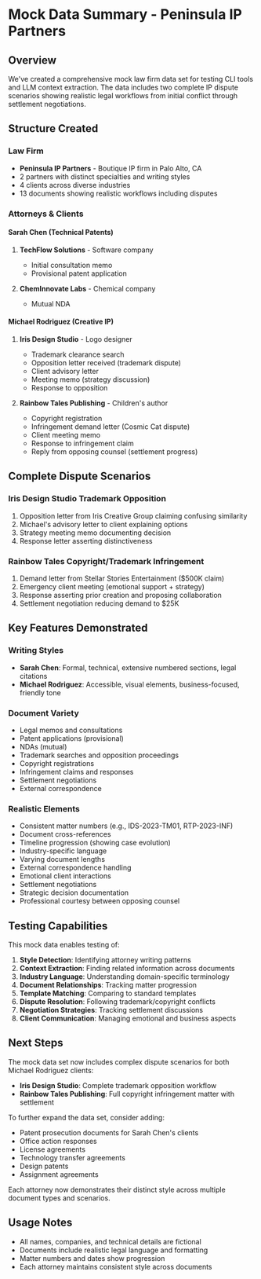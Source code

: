 # Mock Data Summary - Peninsula IP Partners

## Overview
We've created a comprehensive mock law firm data set for testing CLI tools and LLM context extraction. The data includes two complete IP dispute scenarios showing realistic legal workflows from initial conflict through settlement negotiations.

## Structure Created

### Law Firm
- **Peninsula IP Partners** - Boutique IP firm in Palo Alto, CA
- 2 partners with distinct specialties and writing styles
- 4 clients across diverse industries
- 13 documents showing realistic workflows including disputes

### Attorneys & Clients

#### Sarah Chen (Technical Patents)
1. **TechFlow Solutions** - Software company
   - Initial consultation memo
   - Provisional patent application

2. **ChemInnovate Labs** - Chemical company  
   - Mutual NDA

#### Michael Rodriguez (Creative IP)
1. **Iris Design Studio** - Logo designer
   - Trademark clearance search
   - Opposition letter received (trademark dispute)
   - Client advisory letter
   - Meeting memo (strategy discussion)
   - Response to opposition

2. **Rainbow Tales Publishing** - Children's author
   - Copyright registration
   - Infringement demand letter (Cosmic Cat dispute)
   - Client meeting memo
   - Response to infringement claim
   - Reply from opposing counsel (settlement progress)

## Complete Dispute Scenarios

### Iris Design Studio Trademark Opposition
1. Opposition letter from Iris Creative Group claiming confusing similarity
2. Michael's advisory letter to client explaining options
3. Strategy meeting memo documenting decision
4. Response letter asserting distinctiveness

### Rainbow Tales Copyright/Trademark Infringement
1. Demand letter from Stellar Stories Entertainment ($500K claim)
2. Emergency client meeting (emotional support + strategy)
3. Response asserting prior creation and proposing collaboration
4. Settlement negotiation reducing demand to $25K

## Key Features Demonstrated

### Writing Styles
- **Sarah Chen**: Formal, technical, extensive numbered sections, legal citations
- **Michael Rodriguez**: Accessible, visual elements, business-focused, friendly tone

### Document Variety
- Legal memos and consultations
- Patent applications (provisional)
- NDAs (mutual)
- Trademark searches and opposition proceedings
- Copyright registrations
- Infringement claims and responses
- Settlement negotiations
- External correspondence

### Realistic Elements
- Consistent matter numbers (e.g., IDS-2023-TM01, RTP-2023-INF)
- Document cross-references
- Timeline progression (showing case evolution)
- Industry-specific language
- Varying document lengths
- External correspondence handling
- Emotional client interactions
- Settlement negotiations
- Strategic decision documentation
- Professional courtesy between opposing counsel

## Testing Capabilities

This mock data enables testing of:
1. **Style Detection**: Identifying attorney writing patterns
2. **Context Extraction**: Finding related information across documents
3. **Industry Language**: Understanding domain-specific terminology
4. **Document Relationships**: Tracking matter progression
5. **Template Matching**: Comparing to standard templates
6. **Dispute Resolution**: Following trademark/copyright conflicts
7. **Negotiation Strategies**: Tracking settlement discussions
8. **Client Communication**: Managing emotional and business aspects

## Next Steps

The mock data set now includes complex dispute scenarios for both Michael Rodriguez clients:
- **Iris Design Studio**: Complete trademark opposition workflow
- **Rainbow Tales Publishing**: Full copyright infringement matter with settlement

To further expand the data set, consider adding:
- Patent prosecution documents for Sarah Chen's clients
- Office action responses 
- License agreements
- Technology transfer agreements
- Design patents
- Assignment agreements

Each attorney now demonstrates their distinct style across multiple document types and scenarios.

## Usage Notes

- All names, companies, and technical details are fictional
- Documents include realistic legal language and formatting
- Matter numbers and dates show progression
- Each attorney maintains consistent style across documents 